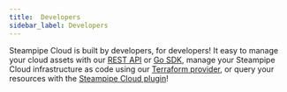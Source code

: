 ```yaml
---
title:  Developers
sidebar_label: Developers
---
```


Steampipe Cloud is built by developers, for developers! It easy to manage your cloud assets with our [REST API](docs/cloud/develop/api) or [Go SDK](docs/cloud/develop/gosdk), manage your Steampipe Cloud infrastructure as code using our [Terraform provider](docs/cloud/develop/terraform), or query your resources with the [Steampipe Cloud plugin](docs/cloud/develop/plugin)!